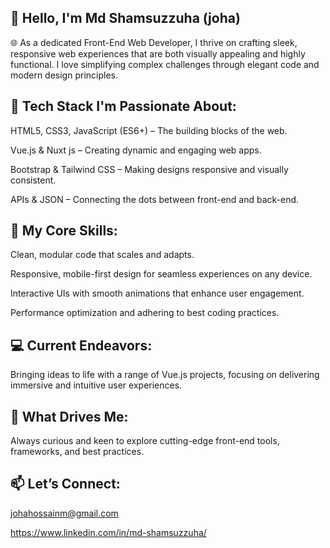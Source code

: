 ## 👋 Hello, I'm Md Shamsuzzuha (joha)
🌐 As a dedicated Front-End Web Developer, I thrive on crafting sleek, responsive web experiences that are both visually appealing and highly functional. I love simplifying complex challenges through elegant code and modern design principles.

## 🔧 Tech Stack I'm Passionate About:

HTML5, CSS3, JavaScript (ES6+) – The building blocks of the web.

Vue.js & Nuxt js – Creating dynamic and engaging web apps.

Bootstrap & Tailwind CSS – Making designs responsive and visually consistent.

APIs & JSON – Connecting the dots between front-end and back-end.

## 🎯 My Core Skills:

Clean, modular code that scales and adapts.

Responsive, mobile-first design for seamless experiences on any device.

Interactive UIs with smooth animations that enhance user engagement.

Performance optimization and adhering to best coding practices.


## 💻 Current Endeavors:

Bringing ideas to life with a range of Vue.js projects, focusing on delivering immersive and intuitive user experiences.


## 🌱 What Drives Me:

Always curious and keen to explore cutting-edge front-end tools, frameworks, and best practices.


## 📫 Let’s Connect:

johahossainm@gmail.com

https://www.linkedin.com/in/md-shamsuzzuha/
